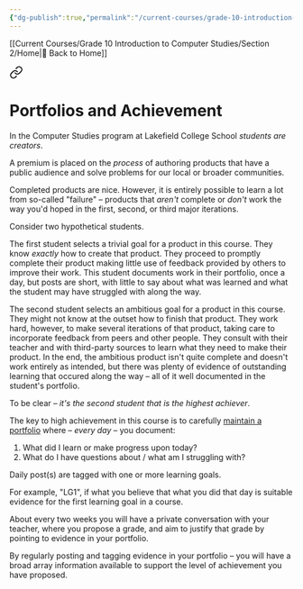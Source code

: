 ```yaml
---
{"dg-publish":true,"permalink":"/current-courses/grade-10-introduction-to-computer-studies/section-2/portfolios-and-achievement/","dgHomeLink":false}
---
```


[[Current Courses/Grade 10 Introduction to Computer Studies/Section 2/Home\|🏡 Back to Home]]

<div class="transclusion internal-embed is-loaded"><a class="markdown-embed-link" href="/current-courses/grade-10-introduction-to-computer-studies/portfolios-and-achievement/" aria-label="Open link"><svg xmlns="http://www.w3.org/2000/svg" width="24" height="24" viewBox="0 0 24 24" fill="none" stroke="currentColor" stroke-width="2" stroke-linecap="round" stroke-linejoin="round" class="svg-icon lucide-link"><path d="M10 13a5 5 0 0 0 7.54.54l3-3a5 5 0 0 0-7.07-7.07l-1.72 1.71"></path><path d="M14 11a5 5 0 0 0-7.54-.54l-3 3a5 5 0 0 0 7.07 7.07l1.71-1.71"></path></svg></a><div class="markdown-embed">




# Portfolios and Achievement
In the Computer Studies program at Lakefield College School *students are creators*.

A premium is placed on the *process* of authoring products that have a public audience and solve problems for our local or broader communities.

Completed products are nice. However, it is entirely possible to learn a lot from so-called "failure" – products that *aren't* complete or *don't* work the way you'd hoped in the first, second, or third major iterations.

Consider two hypothetical students.

The first student selects a trivial goal for a product in this course. They know *exactly* how to create that product. They proceed to promptly complete their product making little use of feedback provided by others to improve their work. This student documents work in their portfolio, once a day, but posts are short, with little to say about what was learned and what the student may have struggled with along the way.

The second student selects an ambitious goal for a product in this course. They might not know at the outset how to finish that product. They work hard, however, to make several iterations of that product, taking care to incorporate feedback from peers and other people. They consult with their teacher and with third-party sources to learn what they need to make their product. In the end, the ambitious product isn't quite complete and doesn't work entirely as intended, but there was plenty of evidence of outstanding learning that occured along the way – all of it well documented in the student's portfolio.

To be clear – *it's the second student that is the highest achiever*.

The key to high achievement in this course is to carefully [maintain a portfolio](https://ca.spacesedu.com/?region=ca) where – *every day* – you document:

1. What did I learn or make progress upon today?
2. What do I have questions about / what am I struggling with?

Daily post(s) are tagged with one or more learning goals.

For example, "LG1", if what you believe that what you did that day is suitable evidence for the first learning goal in a course.

About every two weeks you will have a private conversation with your teacher, where you propose a grade, and aim to justify that grade by pointing to evidence in your portfolio.  

By regularly posting and tagging evidence in your portfolio – you will have a broad array information available to support the level of achievement you have proposed.

</div></div>
